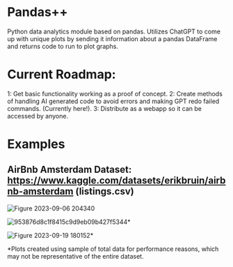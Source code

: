 # Pandas++
Python data analytics module based on pandas. Utilizes ChatGPT to come up with unique plots by sending it information about a pandas DataFrame and returns code to run to plot graphs.

# Current Roadmap:

1: Get basic functionality working as a proof of concept. 
2: Create methods of handling AI generated code to avoid errors and making GPT redo failed commands. (Currently here!).
3: Distribute as a webapp so it can be accessed by anyone.

# Examples

## AirBnb Amsterdam Dataset: https://www.kaggle.com/datasets/erikbruin/airbnb-amsterdam (listings.csv) 

![Figure 2023-09-06 204340](https://github.com/MensonRbx/Pandas_plusplus/assets/115804086/83563f26-4a34-479a-bcbc-2f56fa70aaa8)

![953876d8c1f8415c9d9eb09b427f5344](https://github.com/MensonRbx/Pandas_plusplus/assets/115804086/69daa6b3-10bf-4a3d-8cc1-704da9fb924c)*

![Figure 2023-09-19 180152](https://github.com/MensonRbx/Pandas_plusplus/assets/115804086/bfd1ea30-d545-40e5-878d-5f8b58fc9215)*

*Plots created using sample of total data for performance reasons, which may not be representative of the entire dataset.

